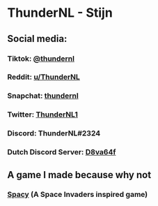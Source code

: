 # ThunderNL - Stijn
## Social media:
### Tiktok: [@thundernl](https://tiktok.com/@thundernl)
### Reddit: [u/ThunderNL](https://reddit.com/u/thundernl)
### Snapchat: [thundernl](https://www.snapchat.com/add/thundernl)
### Twitter: [ThunderNL1](https://twitter.com/ThunderNL1)
### Discord: ThunderNL#2324
### Dutch Discord Server: [D8va64f](https://discord.gg/D8va64f)
## A game I made because why not
### [Spacy](https://thundernl.github.io/Spacy/) (A Space Invaders inspired game)
